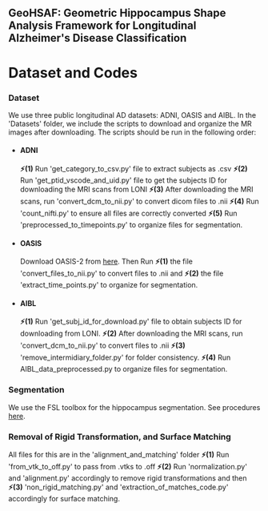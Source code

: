 ## **GeoHSAF: Geometric Hippocampus Shape Analysis Framework for Longitudinal Alzheimer's Disease Classification**

# Dataset and Codes

### Dataset
We use three public longitudinal AD datasets: ADNI, OASIS and AIBL. In the 'Datasets' folder, we include the scripts to download and organize the MR images after downloading. The scripts should be run in the following order:
- #### ADNI
  **⚡(1)** Run 'get_category_to_csv.py' file to extract subjects as .csv  **⚡(2)** Run 'get_ptid_vscode_and_uid.py' file to get the subjects ID for downloading the MRI scans from LONI **⚡(3)** After downloading the MRI scans, run 'convert_dcm_to_nii.py' to convert dicom files to .nii **⚡(4)** Run 'count_nifti.py' to ensure all files are correctly converted **⚡(5)** Run 'preprocessed_to_timepoints.py' to organize files for segmentation. <br>
- #### OASIS
  Download OASIS-2 from [here](https://sites.wustl.edu/oasisbrains/datasets/). Then Run **⚡(1)** the file 'convert_files_to_nii.py' to convert files to .nii and **⚡(2)** the file 'extract_time_points.py' to organize for segmentation.
- #### AIBL
   **⚡(1)** Run 'get_subj_id_for_download.py' file to obtain subjects ID for downloading from LONI. **⚡(2)** After downloading the MRI scans, run 'convert_dcm_to_nii.py' to convert files to .nii **⚡(3)** 'remove_intermidiary_folder.py' for folder consistency. **⚡(4)** Run AIBL_data_preprocessed.py to organize files for segmentation. 

### Segmentation
We use the FSL toolbox for the hippocampus segmentation. See procedures [here](https://web.mit.edu/fsl_v5.0.10/fsl/doc/wiki/FIRST(2f)StepByStep.html).

### Removal of Rigid Transformation, and Surface Matching
All files for this are in the 'alignment_and_matching' folder
**⚡(1)** Run 'from_vtk_to_off.py' to pass from .vtks to .off  **⚡(2)** Run 'normalization.py' and 'alignment.py' accordingly to remove rigid transformations and then **⚡(3)** 'non_rigid_matching.py' and 'extraction_of_matches_code.py' accordingly for surface matching. 
  


